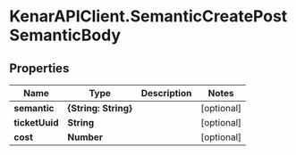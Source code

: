 # KenarAPIClient.SemanticCreatePostSemanticBody

## Properties

Name | Type | Description | Notes
------------ | ------------- | ------------- | -------------
**semantic** | **{String: String}** |  | [optional] 
**ticketUuid** | **String** |  | [optional] 
**cost** | **Number** |  | [optional] 


